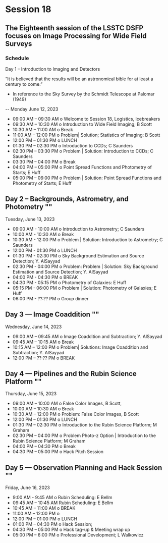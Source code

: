 # Session 18 
## The Eighteenth session of the LSSTC DSFP focuses on Image Processing for Wide Field Surveys

### Schedule

Day 1 – Introduction to Imaging and Detectors

“It is believed that the results will be an astronomical bible for at least a century to come.”

- In reference to the Sky Survey by the Schmidt Telescope at Palomar (1949)

-- 
Monday June 12, 2023
* 09:00 AM – 09:30 AM o Welcome to Session 18, Logistics, Icebreakers
* 09:30 AM – 10:30 AM o Introduction to Wide Field Imaging; B Scott
* 10:30 AM – 11:00 AM o Break
* 11:00 AM – 12:00 PM o Problem| Solution; Statistics of Imaging: B Scott
* 12:00 PM – 01:30 PM o LUNCH
* 01:30 PM – 02:30 PM o Introduction to CCDs; C Saunders
* 02:30 PM – 03:30 PM o Problem | Solution: Introduction to CCDs; C Saunders
* 03:30 PM – 04:00 PM o Break
* 04:00 PM – 05:00 PM o Point Spread Functions and Photometry of Starts; E Huff 
* 05:00 PM – 06:00 PM o Problem | Solution: Point Spread Functions and Photometry of Starts; E Huff

Day 2 – Backgrounds, Astrometry, and Photometry
""
-- 
Tuesday, June 13, 2023
* 09:00 AM - 10:00 AM o Introduction to Astrometry; C Saunders
* 10:00 AM - 10:30 AM o Break
* 10:30 AM - 12:00 PM o Problem | Solution: Introduction to Astrometry; C Saunders
* 12:00 PM - 01:30 PM o LUNCH
* 01:30 PM - 02:30 PM o Sky Background Estimation and Source Detection; Y. AlSayyad
* 02:30 PM - 04:00 PM o Problem: Problem | Solution: Sky Background Estimation and Source Detection; Y. AlSayyad
* 04:00 PM - 04:30 PM o BREAK
* 04:30 PM - 05:15 PM o Photometry of Galaxies: E Huff
* 05:15 PM - 06:00 PM o Problem | Solution: Photometry of Galaxies; E Huff
* 06:00 PM - ??:?? PM o Group dinner

Day 3 — Image Coaddition
""
--
Wednesday, June 14, 2023
* 09:00 AM – 09:45 AM o Image Coaddition and Subtraction; Y. AlSayyad
* 09:45 AM – 10:15 AM o Break
* 10:15 AM – 12:00 PM o Problem| Solutions: Image Coaddition and Subtraction; Y. AlSayyad
* 12:00 PM – ??:?? PM o BREAK

Day 4 — Pipelines and the Rubin Science Platform
""
-- 
Thursday, June 15, 2023
* 09:00 AM – 10:00 AM o False Color Images, B Scott,
* 10:00 AM – 10:30 AM o Break
* 10:30 AM – 12:00 PM o Problem: False Color Images, B Scott
* 12:00 PM – 01:30 PM o LUNCH
* 01:30 PM – 02:30 PM o Introduction to the Rubin Science Platform; M Graham
* 02:30 PM – 04:00 PM o Problem Photo-z Option | Introduction to the Rubin Science Platform; M Graham
* 04:00 PM – 04:30 PM o Break
* 04:30 PM – 05:00 PM o Hack Pitch Session

Day 5 — Observation Planning and Hack Session
""
-- 
Friday, June 16, 2023
* 9:00 AM - 9:45 AM o Rubin Scheduling: E Bellm 
* 09:45 AM – 10:45 AM Rubin Scheduling: E Bellm
* 10:45 AM – 11:00 AM o BREAK
* 11:00 AM – 12:00 PM o 
* 12:00 PM – 01:00 PM o LUNCH
* 01:00 PM – 04:30 PM o Hack Session;
* 04:30 PM – 05:00 PM o Hack tag–up & Meeting wrap up
* 05:00 PM – 6:00 PM o Professional Development; L Walkowicz 
